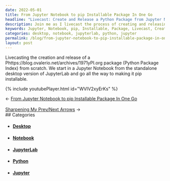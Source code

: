 ```yaml
---
date: 2022-05-01
title: From Jupyter Notebook to pip Installable Package In One Go
headline: "Livecast: Create and Release a Python Package from Jupyter Notebook to pip Installable Package Now!"
description: Join me as I livecast the process of creating and releasing a Python package from a Jupyter Notebook. I'll be using the desktop version of JupyterLab and taking you through every step of the process. Don't miss out - tune in now!
keywords: Jupyter, Notebook, pip, Installable, Package, Livecast, Creating, Releasing, Python, Desktop, Version, JupyterLab, Step, Process, Standalone
categories: desktop, notebook, jupyterlab, python, jupyter
permalink: /blog/from-jupyter-notebook-to-pip-installable-package-in-one-go/
layout: post
---
```



Livecasting the creation and release of a Phttps://blog.ovalerio.net/archives/1971yPI.org package (Python Package
Index) from scratch. We start in a Jupyter Notebook from the standalone desktop
version of JupyterLab and go all the way to making it pip installable.

{% include youtubePlayer.html id="WVIV2xyErKs" %}


<div class="post-nav"><div class="post-nav-prev"><span class="arrow">&larr;&nbsp;</span><a href="/blog/from-jupyter-notebook-to-pip-installable-package-in-one-go">From Jupyter Notebook to pip Installable Package In One Go</a></div> &nbsp; <div class="post-nav-next"><a href="/blog/sharpening-my-prev-next-arrows">Sharpening My Prev/Next Arrows</a><span class="arrow">&nbsp;&rarr;</span></div></div>
## Categories

<ul>
<li><h4><a href='/desktop/'>Desktop</a></h4></li>
<li><h4><a href='/notebook/'>Notebook</a></h4></li>
<li><h4><a href='/jupyterlab/'>JupyterLab</a></h4></li>
<li><h4><a href='/python/'>Python</a></h4></li>
<li><h4><a href='/jupyter/'>Jupyter</a></h4></li></ul>